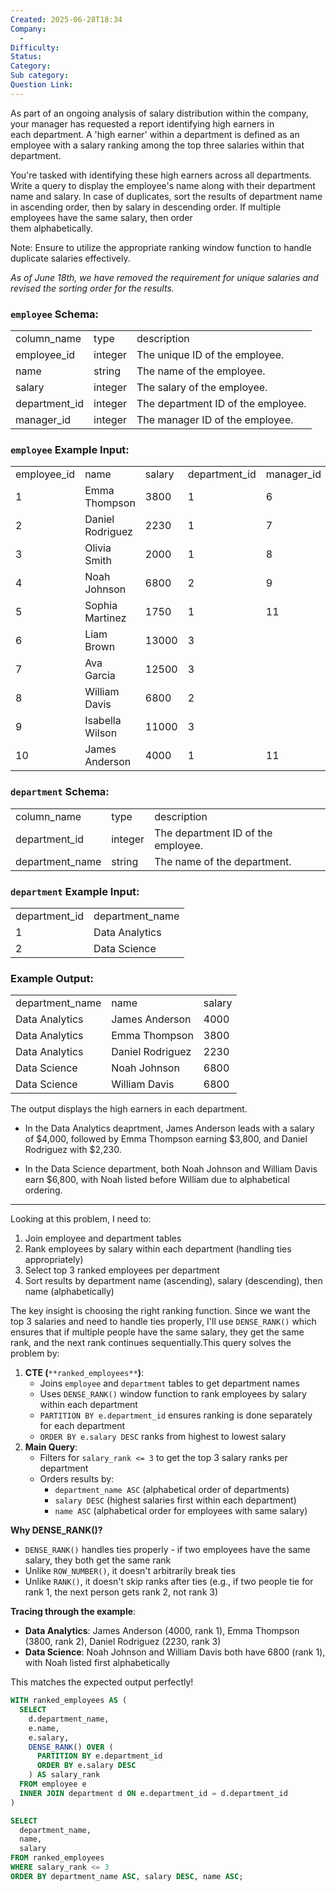 ```yaml
---
Created: 2025-06-28T18:34
Company:
  -
Difficulty:
Status:
Category:
Sub category:
Question Link:
---
```

As part of an ongoing analysis of salary distribution within the company, your manager has requested a report identifying high earners in  
each department. A 'high earner' within a department is defined as an employee with a salary ranking among the top three salaries within that  
department.  

You're tasked with identifying these high earners across all departments. Write a query to display the employee's name along with their department name and salary. In case of duplicates, sort the results of department name in ascending order, then by salary in descending order. If multiple employees have the same salary, then order  
them alphabetically.  

Note: Ensure to utilize the appropriate ranking window function to handle duplicate salaries effectively.

_As of June 18th, we have removed the requirement for unique salaries and revised the sorting order for the results._

### `employee` Schema:

|   |   |   |
|---|---|---|
|column_name|type|description|
|employee_id|integer|The unique ID of the employee.|
|name|string|The name of the employee.|
|salary|integer|The salary of the employee.|
|department_id|integer|The department ID of the employee.|
|manager_id|integer|The manager ID of the employee.|

### `employee` Example Input:

|   |   |   |   |   |
|---|---|---|---|---|
|employee_id|name|salary|department_id|manager_id|
|1|Emma Thompson|3800|1|6|
|2|Daniel Rodriguez|2230|1|7|
|3|Olivia Smith|2000|1|8|
|4|Noah Johnson|6800|2|9|
|5|Sophia Martinez|1750|1|11|
|6|Liam Brown|13000|3||
|7|Ava Garcia|12500|3||
|8|William Davis|6800|2||
|9|Isabella Wilson|11000|3||
|10|James Anderson|4000|1|11|

### `department` Schema:

|   |   |   |
|---|---|---|
|column_name|type|description|
|department_id|integer|The department ID of the employee.|
|department_name|string|The name of the department.|

### `department` Example Input:

|   |   |
|---|---|
|department_id|department_name|
|1|Data Analytics|
|2|Data Science|

### Example Output:

|   |   |   |
|---|---|---|
|department_name|name|salary|
|Data Analytics|James Anderson|4000|
|Data Analytics|Emma Thompson|3800|
|Data Analytics|Daniel Rodriguez|2230|
|Data Science|Noah Johnson|6800|
|Data Science|William Davis|6800|

The output displays the high earners in each department.

- In the Data Analytics deaprtment, James Anderson leads with a salary of $4,000, followed by Emma Thompson earning $3,800, and Daniel  
    Rodriguez with $2,230.  
    
- In the Data Science department, both Noah Johnson and William Davis earn $6,800, with Noah listed before William due to alphabetical ordering.

---

Looking at this problem, I need to:

1. Join employee and department tables
2. Rank employees by salary within each department (handling ties appropriately)
3. Select top 3 ranked employees per department
4. Sort results by department name (ascending), salary (descending), then name (alphabetically)

The key insight is choosing the right ranking function. Since we want the top 3 salaries and need to handle ties properly, I'll use `DENSE_RANK()` which ensures that if multiple people have the same salary, they get the same rank, and the next rank continues sequentially.This query solves the problem by:

1. **CTE (**`**ranked_employees**`**)**:
    - Joins `employee` and `department` tables to get department names
    - Uses `DENSE_RANK()` window function to rank employees by salary within each department
    - `PARTITION BY e.department_id` ensures ranking is done separately for each department
    - `ORDER BY e.salary DESC` ranks from highest to lowest salary
2. **Main Query**:
    - Filters for `salary_rank <= 3` to get the top 3 salary ranks per department
    - Orders results by:
        - `department_name ASC` (alphabetical order of departments)
        - `salary DESC` (highest salaries first within each department)
        - `name ASC` (alphabetical order for employees with same salary)

**Why DENSE_RANK()?**

- `DENSE_RANK()` handles ties properly - if two employees have the same salary, they both get the same rank
- Unlike `ROW_NUMBER()`, it doesn't arbitrarily break ties
- Unlike `RANK()`, it doesn't skip ranks after ties (e.g., if two people tie for rank 1, the next person gets rank 2, not rank 3)

**Tracing through the example**:

- **Data Analytics**: James Anderson (4000, rank 1), Emma Thompson (3800, rank 2), Daniel Rodriguez (2230, rank 3)
- **Data Science**: Noah Johnson and William Davis both have 6800 (rank 1), with Noah listed first alphabetically

This matches the expected output perfectly!

```SQL
WITH ranked_employees AS (
  SELECT 
    d.department_name,
    e.name,
    e.salary,
    DENSE_RANK() OVER (
      PARTITION BY e.department_id 
      ORDER BY e.salary DESC
    ) AS salary_rank
  FROM employee e
  INNER JOIN department d ON e.department_id = d.department_id
)

SELECT 
  department_name,
  name,
  salary
FROM ranked_employees
WHERE salary_rank <= 3
ORDER BY department_name ASC, salary DESC, name ASC;
```